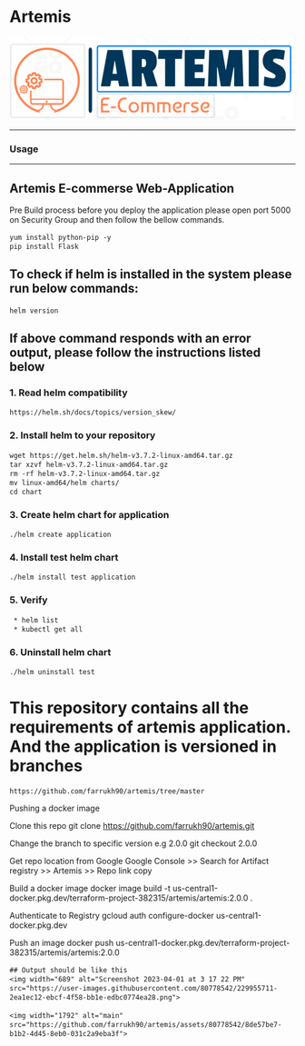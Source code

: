 
# Artemis
![alt text](https://github.com/farrukh90/artemis/blob/master/images/artemis.png?raw=true)

---
### Usage
---

## Artemis E-commerse Web-Application
Pre Build process before you deploy the application please open port 5000 on Security Group and then follow the bellow commands.
```
yum install python-pip -y
pip install Flask
```


## To check if helm is installed in the system please run below commands:

```
helm version
```

## If above command responds with an error output, please follow the instructions listed below


### 1. Read helm compatibility 
```
https://helm.sh/docs/topics/version_skew/
```

### 2. Install helm to your repository
```
wget https://get.helm.sh/helm-v3.7.2-linux-amd64.tar.gz
tar xzvf helm-v3.7.2-linux-amd64.tar.gz
rm -rf helm-v3.7.2-linux-amd64.tar.gz
mv linux-amd64/helm charts/
cd chart
```

### 3. Create helm chart for application
```
./helm create application
```

### 4. Install test helm chart
```
./helm install test application
```
### 5. Verify
```
 * helm list
 * kubectl get all
```
### 6. Uninstall helm chart
```
./helm uninstall test
```

# This repository contains all the requirements of artemis application. And the application is versioned in branches
```
https://github.com/farrukh90/artemis/tree/master
```

Pushing a docker image

Clone this repo
git clone https://github.com/farrukh90/artemis.git

Change the branch to specific version  e.g  2.0.0
git checkout 2.0.0

Get repo location from Google 
Google Console >> Search for Artifact registry >> Artemis >> Repo link copy

Build a docker image
docker image build  -t  us-central1-docker.pkg.dev/terraform-project-382315/artemis/artemis:2.0.0   . 

Authenticate to Registry
gcloud auth configure-docker us-central1-docker.pkg.dev

Push an image
docker push us-central1-docker.pkg.dev/terraform-project-382315/artemis/artemis:2.0.0


 ```
 ## Output should be like this
 <img width="689" alt="Screenshot 2023-04-01 at 3 17 22 PM" src="https://user-images.githubusercontent.com/80778542/229955711-2ea1ec12-ebcf-4f58-bb1e-edbc0774ea28.png">
 
 <img width="1792" alt="main" src="https://github.com/farrukh90/artemis/assets/80778542/8de57be7-b1b2-4d45-8eb0-031c2a9eba3f">
 
